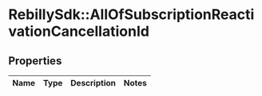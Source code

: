 # RebillySdk::AllOfSubscriptionReactivationCancellationId

## Properties
Name | Type | Description | Notes
------------ | ------------- | ------------- | -------------

